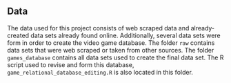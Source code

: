 ## Data

The data used for this project consists of web scraped data and already-created data sets already found online. Additionally, several data sets were form in order to create the video game database. The folder `raw` contains data sets that were web scraped or taken from other sources. The folder `games_database` contains all data sets used to create the final data set. The R script used to revise and form this database, `game_relational_database_editing.R` is also located in this folder.
